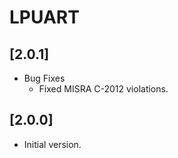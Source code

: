 # LPUART

## [2.0.1]

- Bug Fixes
  - Fixed MISRA C-2012 violations.

## [2.0.0]

- Initial version.

